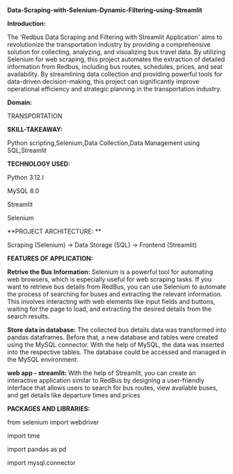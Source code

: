**Data-Scraping-with-Selenium-Dynamic-Filtering-using-Streamlit**

**Introduction:**

The 'Redbus Data Scraping and Filtering with Streamlit Application' aims to revolutionize the transportation industry by providing a comprehensive solution for collecting, analyzing, and visualizing bus travel data. By utilizing Selenium for web scraping, this project automates the extraction of detailed information from Redbus, including bus routes, schedules, prices, and seat availability. By streamlining data collection and providing powerful tools for data-driven decision-making, this project can significantly improve operational efficiency and strategic planning in the transportation industry.

**Domain:**

TRANSPORTATION

**SKILL-TAKEAWAY:**

Python scripting,Selenium,Data Collection,Data Management using SQL,Streamlit

**TECHNOLOGY USED:**

Python 3.12.I


MySQL 8.0


Streamlit


Selenium

**PROJECT ARCHITECTURE:
**

Scraping (Selenium) → Data Storage (SQL) → Frontend (Streamlit)

**FEATURES OF APPLICATION:**

**Retrive the Bus Information:**
Selenium is a powerful tool for automating web browsers, which is especially useful for web scraping tasks. If you want to retrieve bus details from RedBus, 
you can use Selenium to automate the process of searching for buses and extracting the relevant information. This involves interacting with web elements 
like input fields and buttons, waiting for the page to load, and extracting the desired details from the search results.

**Store data in database:**
The collected bus details data was transformed into pandas dataframes. Before that, a new database and tables were created using the MySQL connector. With the help of MySQL, the data was inserted into the respective tables. The database could be accessed and managed in the MySQL environment.

**web app - streamlit:**
With the help of Streamlit, you can create an interactive application similar to RedBus by designing a user-friendly interface that allows users to search for bus routes, view available buses, and get details like departure times and prices

**PACKAGES AND LIBRARIES:**

from selenium import webdriver

import time

import pandas as pd

import mysql.connector
